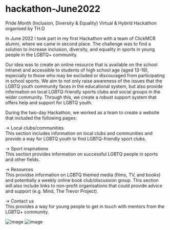 # hackathon-June2022
Pride Month (Inclusion, Diversity &amp; Equality) Virtual &amp; Hybrid Hackathon organised by TH.O

In June 2022 I took part in my first Hackathon with a team of ClickMCR alumni, where we came in second place. The challenge was to find a solution to increase inclusion, diversity, and equality in sports in young people in the LGBTQ+ community.

Our idea was to create an online resource that is available on the school intranet and accessible to students of high school age (aged 13-19), especially to those who may be excluded or discouraged from participating in school sports. We aim to not only raise awareness of the issues that the LGBTQ youth community faces in the educational system, but also provide information on local LGBTQ-friendly sports clubs and social groups in the wider community. Through this, we create a robust support system that offers help and support for LGBTQ youth.

During the two-day Hackathon, we worked as a team to create a website that included the following pages: 

-> Local clubs/communities\
This section includes information on local clubs and communities and provide a way for LGBTQ youth to find LGBTQ-friendly sport clubs.

-> Sport inspirations\
This section provides information on successful LGBTQ people in sports and other fields.

-> Resources\
This providse information on LGBTQ themed media (films, TV, and books) and potentially a weekly online book club/discussion group.
This section will also include links to non-profit organisations that could provide advice and support (e.g. Mind, The Trevor Project).

-> Contact us\
This provides a way for young people to get in touch with mentors from the LGBTQ+ community.

![image](https://user-images.githubusercontent.com/101587342/175963616-2e9f8ad4-fe1d-40c8-9419-a81dee0a50dc.png)
![image](https://user-images.githubusercontent.com/101587342/175963653-c87cc803-4ecd-472b-a42a-d3b7f258e63d.png)
